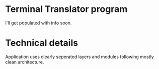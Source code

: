 # Terminal Translator program

I'll get populated with info soon.


# Technical details
Application uses clearly seperated layers and modules following mostly clean architecture.

